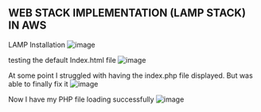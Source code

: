 ## WEB STACK IMPLEMENTATION (LAMP STACK) IN AWS

LAMP Installation
![image](https://user-images.githubusercontent.com/124367888/216674353-cdf7d61e-51a7-4384-9a8b-1f7f97fc5237.png)


testing the default Index.html file 
![image](https://user-images.githubusercontent.com/124367888/216675105-583dac5b-7886-4c35-b079-4d3fd916f6dd.png)


At some point I struggled with having the index.php file displayed. But was able to finally fix it
![image](https://user-images.githubusercontent.com/124367888/216682351-6fb7b2b5-cde8-413c-b1a5-374e73e4f9d9.png)

Now I have my PHP file loading successfully
![image](https://user-images.githubusercontent.com/124367888/216682560-45bab955-7c1e-42ed-93aa-7d8d8e6cd13a.png)
